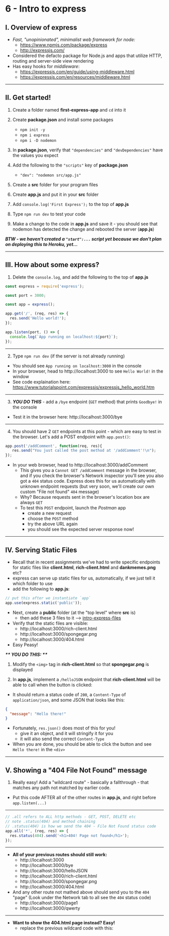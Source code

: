 # 6 - Intro to express

## I. Overview of express
- *Fast, "unopinionated", minimalist web framework for node:*
  - https://www.npmjs.com/package/express
  - http://expressjs.com/
- Considered the defacto package for Node.js and apps that utilize HTTP, routing and server-side view rendering 
- Has easy hooks for *middleware*:
  - https://expressjs.com/en/guide/using-middleware.html
  - https://expressjs.com/en/resources/middleware.html

---

## II. Get started!

1) Create a folder named **first-express-app** and `cd` into it

2) Create **package.json** and install some packages

    - `npm init -y`
    - `npm i express`
    - `npm i -D nodemon`

3) In **package.json**, verify that `"dependencies"` and `"devDependencies"` have the values you expect
   
4) Add the following to the `"scripts"` key of **package.json**
    - `"dev": "nodemon src/app.js"`

5) Create a **src** folder for your program files

6) Create **app.js** and put it in your **src** folder

7) Add `console.log('First Express');` to the top of **app.js**

8) Type `npm run dev` to test your code

9) Make a change to the code in **app.js** and save it - you should see that nodemon has detected the change and rebooted the server (**app.js**)

***BTW - we haven't created a `"start":...` script yet because we don't plan on deploying this to Heroku, yet...***

---

## III. How about some express?

1) Delete the `console.log`, and add the following to the top of **app.js**

```js
const express = require('express');

const port = 3000;

const app = express();

app.get('/', (req, res) => {
  res.send('Hello world!');
});

app.listen(port, () => {
  console.log(`App running on localhost:${port}`);
});
```

---

2) Type `npm run dev` (if the server is not already running)

- You should see `App running on localhost:3000` in the console
- In your browser, head to http://localhost:3000 to see `Hello World!` in the window
- See code explaination here: https://www.tutorialspoint.com/expressjs/expressjs_hello_world.htm

---

3) ***YOU DO THIS*** - add a  `/bye` endpoint (`GET` method) that prints `Goodbye!` in the console

- Test it in the browser here: http://localhost:3000/bye

---

4) You should have 2 `GET` endpoints at this point - which are easy to test in the browser. Let's add a POST endpoint with `app.post()`:

```js
app.post('/addComment', function(req, res){
   res.send("You just called the post method at '/addComment'!\n");
});
```

- In your web browser, head to http://localhost:3000/addComment
  - This gives you a `Cannot GET /addComment` message in the browser, and if you check the browser's Network inspector you'll see you also got a `404` status code. Express does this for us automatically with unknown endpoint requests (but very soon, we'll create our own custom "File not found" `404` message)
  - Why? Because requests sent in the browser's location box are always `GET`
  - To test this `POST` endpoint, launch the *Postman* app
    - create a new request
    - choose the `POST` method
    - try the above URL again
    - you should see the expected server response now!

---

## IV. Serving Static Files

- Recall that in recent assignments we've had to write specific endpoints for static files like **client.html**, **rich-client.html** and **dankmemes.png** etc?
- express can serve up static files for us, automatically, if we just tell it which folder to use
- add the following to **app.js**:

```js
// put this after we instantiate `app`
app.use(express.static('public'));
```

- Next, create a **public** folder (at the "top level" where **src** is)
  - then add these 3 files to it --> [intro-express-files](_files/intro-express-files/)
- Verify that the static files are  visible:
  - http://localhost:3000/rich-client.html
  - http://localhost:3000/spongegar.png
  - http://localhost:3000/404.html
- Easy Peasy! 

***\*\* YOU DO THIS: \*\**** 
1) Modify the `<img>` tag in **rich-client.html** so that **spongegar.png** is displayed

2) In **app.js**, implement a `/helloJSON` endpoint that **rich-client.html** will be able to call when the button is clicked:

- It should return a status code of `200`, a `Content-Type` of `application/json`, and some JSON that looks like this:

```json
{
  "message": "Hello there!"
}
```

- Fortunately, `res.json()` does most of this for you!
  - give it an object, and it will stringify it for you
  - it will also send the correct `Content-Type`
- When you are done, you should be able to click the button and see `Hello there!` in the `<div>`

---

## V. Showing a "404 File Not Found" message

1) Really easy! Add a "wildcard route" - basically a fallthrough - that matches any path not matched by earlier code.
- Put this code AFTER all of the other routes in **app.js**, and right before `app.listen(...)`

---

```js
// .all refers to ALL http methods - GET, POST, DELETE etc
// note .status(404) and method chaining
// .status(404) is how we send the 404 - File Not Found status code
app.all('*', (req, res) => {
  res.status(404).send('<h1>404! Page not found</h1>');
});
```

---

- **All of your previous routes should still work:**
  - http://localhost:3000
  - http://localhost:3000/bye
  - http://localhost:3000/helloJSON
  - http://localhost:3000/rich-client.html
  - http://localhost:3000/spongegar.png
  - http://localhost:3000/404.html
- And any other route not mathed above should send you to the `404` "page" (Look under the Network tab to all see the `404` status code)
  - http://localhost:3000/page1
  - http://localhost:3000/qwerty

---

- **Want to show the 404.html page instead? Easy!**
  - replace the previous wildcard code with this:

```js

```


